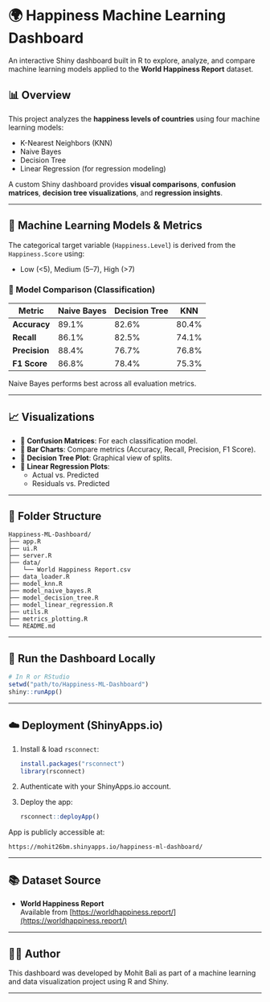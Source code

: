 # 🌍 Happiness Machine Learning Dashboard

An interactive Shiny dashboard built in R to explore, analyze, and compare machine learning models applied to the **World Happiness Report** dataset.

## 📊 Overview

This project analyzes the **happiness levels of countries** using four machine learning models:
- K-Nearest Neighbors (KNN)
- Naive Bayes
- Decision Tree
- Linear Regression (for regression modeling)

A custom Shiny dashboard provides **visual comparisons**, **confusion matrices**, **decision tree visualizations**, and **regression insights**.

---

## 🧠 Machine Learning Models & Metrics

The categorical target variable (`Happiness.Level`) is derived from the `Happiness.Score` using:
- Low (<5), Medium (5–7), High (>7)

### 🔢 Model Comparison (Classification)

| Metric     | Naive Bayes | Decision Tree | KNN   |
|------------|-------------|----------------|-------|
| **Accuracy**   | 89.1%       | 82.6%          | 80.4% |
| **Recall**     | 86.1%       | 82.5%          | 74.1% |
| **Precision**  | 88.4%       | 76.7%          | 76.8% |
| **F1 Score**   | 86.8%       | 78.4%          | 75.3% |

Naive Bayes performs best across all evaluation metrics.

---

## 📈 Visualizations

- 🔹 **Confusion Matrices**: For each classification model.
- 🔹 **Bar Charts**: Compare metrics (Accuracy, Recall, Precision, F1 Score).
- 🔹 **Decision Tree Plot**: Graphical view of splits.
- 🔹 **Linear Regression Plots**:
  - Actual vs. Predicted
  - Residuals vs. Predicted

---

## 📁 Folder Structure

```
Happiness-ML-Dashboard/
├── app.R
├── ui.R
├── server.R
├── data/
│   └── World Happiness Report.csv
├── data_loader.R
├── model_knn.R
├── model_naive_bayes.R
├── model_decision_tree.R
├── model_linear_regression.R
├── utils.R
├── metrics_plotting.R
└── README.md
```

---

## 🚀 Run the Dashboard Locally

```r
# In R or RStudio
setwd("path/to/Happiness-ML-Dashboard")
shiny::runApp()
```

---

## ☁️ Deployment (ShinyApps.io)

1. Install & load `rsconnect`:
   ```r
   install.packages("rsconnect")
   library(rsconnect)
   ```

2. Authenticate with your ShinyApps.io account.

3. Deploy the app:
   ```r
   rsconnect::deployApp()
   ```

App is publicly accessible at:
```
https://mohit26bm.shinyapps.io/happiness-ml-dashboard/
```

---

## 📚 Dataset Source

- **World Happiness Report**  
  Available from [https://worldhappiness.report/](https://worldhappiness.report/)

---

## 👨‍💻 Author

This dashboard was developed by Mohit Bali as part of a machine learning and data visualization project using R and Shiny.

---


